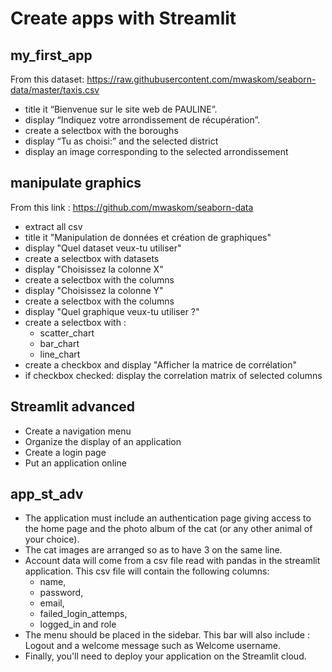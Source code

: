 # Create apps with Streamlit

## my_first_app
From this dataset:
https://raw.githubusercontent.com/mwaskom/seaborn-data/master/taxis.csv

- title it “Bienvenue sur le site web de PAULINE”.
- display “Indiquez votre arrondissement de récupération”.
- create a selectbox with the boroughs
- display “Tu as choisi:” and the selected district
- display an image corresponding to the selected arrondissement

## manipulate graphics
From this link : https://github.com/mwaskom/seaborn-data

- extract all csv
- title it "Manipulation de données et création de graphiques"
- display "Quel dataset veux-tu utiliser"
- create a selectbox with datasets
- display "Choisissez la colonne X"
- create a selectbox with the columns
- display "Choisissez la colonne Y"
- create a selectbox with the columns
- display "Quel graphique veux-tu utiliser ?"
- create a selectbox with :
    - scatter_chart
    - bar_chart
    - line_chart
- create a checkbox and display "Afficher la matrice de corrélation"
- if checkbox checked: display the correlation matrix of selected columns

## Streamlit advanced
- Create a navigation menu
- Organize the display of an application
- Create a login page
- Put an application online

## app_st_adv
- The application must include an authentication page giving access to the home page and the photo album of the cat (or any other animal of your choice).
- The cat images are arranged so as to have 3 on the same line.
- Account data will come from a csv file read with pandas in the streamlit application. This csv file will contain the following columns:
    - name,
    - password,
    - email,
    - failed_login_attemps,
    - logged_in and role
- The menu should be placed in the sidebar. This bar will also include : Logout and a welcome message such as Welcome username.
- Finally, you'll need to deploy your application on the Streamlit cloud.




